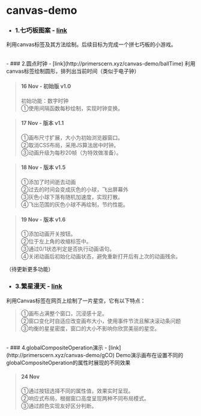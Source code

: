# canvas-demo
- ### 1.七巧板图案 - [link](http://primerscern.xyz/canvas-demo/sevenQ)
利用canvas标签及其方法绘制。后续目标为完成一个拼七巧板的小游戏。

<br/>
- ### 2.圆点时钟 - [link](http://primerscern.xyz/canvas-demo/ballTime)
利用canvas标签绘制圆形，排列出当前时间（类似于电子钟）

> #### 16 Nov - 初始版 v1.0
>初始功能：数字时钟<br/>
>①使用间隔函数每秒绘制，实现时钟变换。

> #### 17 Nov - 版本 v1.1
>①画布尺寸扩展，大小为初始浏览器窗口。<br/>
>②取消CSS布局，采用JS算法居中时钟。<br/>
>③动画升级为每秒20帧（为特效做准备）。

> #### 18 Nov - 版本 v1.5
>①添加了时间逝去动画<br/>
>②过去的时间会变成灰色的小球，飞出屏幕外<br/>
>③灰色小球下落有随机加速度，实现打散。<br/>
>④飞出范围的灰色小球不再绘制，节约性能。

> #### 19 Nov - 版本 v1.6
>①添加动画开关按钮。<br/>
>②位于左上角的收缩标签中。<br/>
>③通过0/1状态判定是否执行动画语句。<br/>
>④关闭动画后初始化动画状态，避免重新打开后有上次的动画残余。

（待更新更多功能） 
<br/>
- ### 3.繁星漫天 - [link](http://primerscern.xyz/canvas-demo/Stars)
利用Canvas标签在网页上绘制了一片星空，它有以下特点：
>①画布占满整个窗口，沉浸感十足。<br/>
>②窗口变化时自适应改变画布大小，使用事件节流且解决滚动条问题<br/>
>③均衡的星星密度，窗口的大小不影响你欣赏美丽的星空。

<br/>
- ### 4.globalCompositeOperation演示 - [link](http://primerscern.xyz/canvas-demo/gCO)
Demo演示画布在设置不同的globalCompositeOperation的属性时展现的不同效果

> #### 24 Nov
>①通过按钮选择不同的属性值，效果实时呈现。<br/>
>②响应式布局，根据窗口高度呈现两种不同布局模式。<br/>
>③通过颜色实现友好区分判断。

